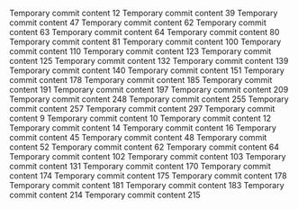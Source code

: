 Temporary commit content 12
Temporary commit content 39
Temporary commit content 47
Temporary commit content 62
Temporary commit content 63
Temporary commit content 64
Temporary commit content 80
Temporary commit content 81
Temporary commit content 100
Temporary commit content 110
Temporary commit content 123
Temporary commit content 125
Temporary commit content 132
Temporary commit content 139
Temporary commit content 140
Temporary commit content 151
Temporary commit content 178
Temporary commit content 185
Temporary commit content 191
Temporary commit content 197
Temporary commit content 209
Temporary commit content 248
Temporary commit content 255
Temporary commit content 257
Temporary commit content 297
Temporary commit content 9
Temporary commit content 10
Temporary commit content 12
Temporary commit content 14
Temporary commit content 16
Temporary commit content 45
Temporary commit content 48
Temporary commit content 52
Temporary commit content 62
Temporary commit content 64
Temporary commit content 102
Temporary commit content 103
Temporary commit content 131
Temporary commit content 170
Temporary commit content 174
Temporary commit content 175
Temporary commit content 178
Temporary commit content 181
Temporary commit content 183
Temporary commit content 214
Temporary commit content 215

